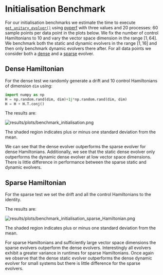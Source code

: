 # Initialisation Benchmark

For our initialisation benchmarks we estimate the time to execute [``get_unitary_evolver()``](../reference/_autosummary/pyste.get_unitary_evolver) using [pyperf](https://github.com/psf/pyperf) with three values and 20 processes: 60 sample points per data point in the plots below. We fix the number of control Hamiltonians to 10 and vary the vector space dimension in the range $\left[1, 64\right]$. We benchmark both the static and dynamic evolvers in the range $\left[1, 16\right]$ and then only benchmark dynamic evolvers there after. For all data points we consider both a [dense](../reference/_autosummary/pyste.evolvers.DenseUnitaryEvolver.rst) and a [sparse](../reference/_autosummary/pyste.evolvers.SparseUnitaryEvolver.rst) evolver.

## Dense Hamiltonian

For the dense test we randomly generate a drift and 10 control Hamiltonians of dimension ``dim`` using:
```python
import numpy as np
H = np.random.rand(dim, dim)+1j*np.random.rand(dim, dim)
H = H + H.T.conj()
```

The results are:

![results/plots/benchmark_initialisation.png](results/plots/benchmark_initialisation.png)

The shaded region indicates plus or minus one standard deviation from the mean.

We can see that the dense evolver outperforms the sparse evolver for dense Hamiltonians. Additionally, we see that the static dense evolver only outperforms the dynamic dense evolver at low vector space dimensions. There is little difference in performance between the sparse static and dynamic evolvers.

## Sparse Hamiltonian

For the sparse test we set the drift and all the control Hamiltonians to the identity.

The results are:

![results/plots/benchmark_initialisation_sparse_Hamiltonian.png](results/plots/benchmark_initialisation_sparse_Hamiltonian.png)

The shaded region indicates plus or minus one standard deviation from the mean.

For sparse Hamiltonians and sufficiently large vector space dimensions the sparse evolvers outperform the dense evolvers. Interestingly all evolvers exhibit a greater variance in runtimes for sparse Hamiltonians. Once again we observe that the dense static evolver outperforms the dense dynamic evolver for small systems but there is little difference for the sparse evolvers.